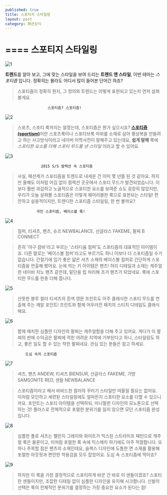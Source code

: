 ```yaml
---
published: true
title: 스포티지 스타일링
layout: post
category: 패션상식
---
```

====
스포티지 스타일링
====

![1](https://cafeptthumb1.phinf.naver.net/20150529_152/dmain_1432864741690DxvhF_JPEG/01.jpg?type=w740)

**트렌드**를 알아 보고, 그에 맞는 스타일을 보여 드리는 **트렌드 앤 스타일**,
이번 테마는 *스포티즘* 입니다. 정확히는 몰라도 어디서 많이 들어본 단어긴 하죠?
>스포티즘이 정확히 뭔지, 그 정의와 트렌드는 어떻게 표현되고 있는지 먼저 살펴 볼게요.

                       스포티즘? 스포티즘!

![2](https://cafeptthumb3.phinf.naver.net/20150529_56/dmain_14328647533603S8ha_JPEG/02.jpg?type=w740)

>스포츠, 스포티 룩까지는 알겠는데, 스포티즘은 뭔가 싶으시죠?
[**스포티즘(sportism)**](https://krdic.naver.com/detail.nhn?kind=newword&docid=155599)이란 스포츠룩이나 스포티브룩 따위를 소재로 삼아
평상복을 만들려고 하는 사고방식이라고 네이버 어학사전이 말해주고 있는데요,
**쉽게 말해** 룩에 *스포티한 요소를 더해 스포티 무드를 낸 스타일* 이라고 할 수 있어요.


![3](https://cafeptthumb3.phinf.naver.net/20150529_102/dmain_1432864762188l6Fvz_JPEG/03.jpg?type=w740)
                                
                    2015 S/S 컬렉션 속 스포티즘

>사실, 패션계가 스포티즘을 트렌드로 내세운 건 이미 몇 년쯤 된 것 같아요.
하지만 올해도 이처럼 어김 없이 컬렉션 곳곳에서 스포티 무드가 발견되었습니다.
이보다 훨씬 과감하고 노골적으로 스포티한 요소를 보여준 쇼도 굉장히 많았지만,
우리가 오늘 살펴볼 스포티즘은 이렇게 웨어러블한 룩으로 표현되는 스타일!
편안하고 실용적이지만, 트렌디한 스포티즘 스타일링, 한 번 볼까요?


                  국민 스포티즘, 베이스볼 룩!

![4](https://cafeptthumb1.phinf.naver.net/20150529_249/dmain_14328647723858neXW_JPEG/04.jpg?type=w740)
>점퍼, 티셔츠, 팬츠, 슈즈 NEWBALANCE, 선글라스 FAKEME, 팔찌 B CONNECT

>흔히 '야구 잠바'라고 부르는 '스타디움 점퍼'도 스포티즘의 대표적인 아이템이죠.
다른 말로는 '베이스볼 점퍼'라고도 부르기도 하니 이보다 더 스포티즘일 수가 없습니다.
간절기에 입기 좋은 얇은 셔츠 소재의 베이스볼 점퍼로 간단하게 스포티즘을 연출해 봤어요.
눈에 띄는 키 아이템은 팬츠! 허리 디테일과 소재는 캐주얼한 네이비 치노 팬츠 같은데,
밑단을 립 처리해 조거 팬츠가 되었네요. 룩에 스포티한 무드를 한층 더해 줍니다.

![5](https://cafeptthumb3.phinf.naver.net/20150529_129/dmain_1432864783117vuIUG_JPEG/05.jpg?type=w740)

>산뜻한 블루 컬러 티셔츠의 흰색 영문 프린트도
아주 클래식한 스포티 무드를 연출해 주는 깨알 포인트!
프린트와 함께 어우러진 패치의 스티치 디테일도 클래식해요.

![6](https://cafeptthumb2.phinf.naver.net/20150529_166/dmain_1432864791977n0yDl_JPEG/06.jpg?type=w740)

>함께 매치한 심플한 디자인의 팔찌는 캐주얼함을 더해 주고 있어요.
게다가 이 팔찌의 판매 수익금은 팔찌에 적힌 어려운 지역에 기부된다고 하니,
스타일링도 하고, 좋은 일도 할 수 있는 착한 팔찌네요. 관심 있는 분들은 참고 하세요.

             도심 속의 스포티즘
![7](https://cafeptthumb1.phinf.naver.net/20150529_155/dmain_1432864802456byLuk_JPEG/07.jpg?type=w740)

>셔츠, 팬츠 ANDEW, 티셔츠 BIENSUR, 선글라스 FAKEME, 가방 SAMSONITE RED, 샌들 NEWBALANCE

>스포티즘이라고 해서 비비드한 컬러의 꾸러기 스타일만 떠올릴 필요는 없어요.
이처럼 모던하고 세련된 스타일링에도 얼마든지 스포티한 요소를 더할 수 있으니까요.
포인트는 스포티 아이템을 선택하되, 미니멀한 디자인의 모노톤으로 선택하는 것!
플러스로 전체적으로 포멀한 분위기를 잃지 않으면 모던 스포티즘 완성입니다.

![8](https://cafeptthumb4.phinf.naver.net/20150529_101/dmain_1432864811583BMF6V_JPEG/08.jpg?type=w740)

>심플한 폴로 셔츠는 멜란지 그레이와 화이트가 믹스된 스트라이프 패턴으로
캐주얼 룩은 물론이고, 이처럼 포멀한 룩 속에 믹스매치 하기에도 아주 적절합니다.
또 하나 주목할 점은 팬츠의 소재인데요, 슬랙스 디자인에 도톰한 면 소재를 활용해
포멀한 아웃핏과 편안한 착용감을 모두 잡았어요. 도심 속 스포티즘에 딱이죠?

![9](https://cafeptthumb4.phinf.naver.net/20150529_62/dmain_14328648200812g4HO_JPEG/09.jpg?type=w740)

>하지만 이 룩을 가장 결정적으로 스포티하게 바꾼 건 바로 이 샌들이겠죠?
스포티한 샌들이지만, 조잡한 디테일 없이 심플한 디자인을 유지해 시크합니다.
신발의 선택은 룩의 전체적인 분위기를 결정하는 가장 중요한 요소가 된다는 점!
